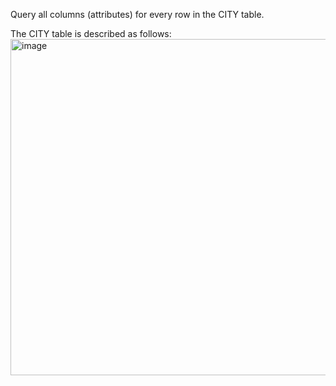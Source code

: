 Query all columns (attributes) for every row in the CITY table.

The CITY table is described as follows:
<img width="699" height="538" alt="image" src="https://github.com/user-attachments/assets/53292faf-cb4f-43c9-a549-00e230048d00" />
